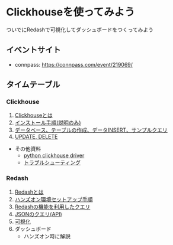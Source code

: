 # Clickhouseを使ってみよう

ついでにRedashで可視化してダッシュボードをつくってみよう

## イベントサイト

- connpass: https://connpass.com/event/219069/ 

## タイムテーブル

### Clickhouse

1. [Clickhouseとは](docs/about_clickhouse.md)
1. [インストール手順(説明のみ)](docs/install.md)
1. [データベース、テーブルの作成、データINSERT、サンプルクエリ](docs/get_started.md)
1. [UPDATE, DELETE](docs/update_delete.md)

- その他資料
    - [python clickhouse driver](docs/python_clickhouse_driver.md)
    - [トラブルシューティング](docs/python_clickhouse_driver.md)


### Redash

1. [Redashとは](./docs/about_redash.md)
1. [ハンズオン環境セットアップ手順](./docs/redash_handson_env.md)
1. [Redashの機能を利用したクエリ](./docs/query_params.md)
1. [JSONのクエリ(API)](./docs/query_json.md)
1. [可視化](./docs/visualization.md)
1. ダッシュボード
    - ハンズオン時に解説



